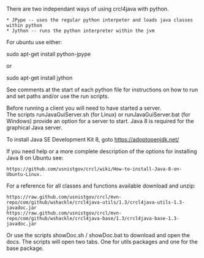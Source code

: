 
There are two independant ways of using crcl4java with python.

    * JPype -- uses the regular python interpeter and loads java classes within python
    * Jython -- runs the python interpreter within the jvm

For ubuntu use either:

sudo apt-get install python-jpype

or

sudo apt-get install jython

See comments at the start of each python file for instructions on how to run
and set paths and/or use the run scripts.


Before running a client you will need to have started a server.  
The scripts runJavaGuiServer.sh (for Linux) or runJavaGuiServer.bat (for Windows)
provide an option for a server to start. Java 8 is required for the 
graphical Java server.

To install Java SE Development Kit 8, goto  https://adoptopenjdk.net/

If you need help or a more complete description of the options for installing 
Java 8 on Ubuntu see: 

    https://github.com/usnistgov/crcl/wiki/How-to-install-Java-8-on-Ubuntu-Linux.
    


For a reference for all classes and functions available download and unzip:


    https://raw.github.com/usnistgov/crcl/mvn-repo/com/github/wshackle/crcl4java-utils/1.3/crcl4java-utils-1.3-javadoc.jar
    https://raw.github.com/usnistgov/crcl/mvn-repo/com/github/wshackle/crcl4java-base/1.3/crcl4java-base-1.3-javadoc.jar

Or use the scripts showDoc.sh / showDoc.bat to download and open the docs.
The scripts will open two tabs. One for utils packages and one for the base package.


